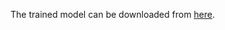 The trained model can be downloaded from [here](https://www.dropbox.com/sh/6wirxo0j49hn2es/AAD6GlN23OdgAlG8s4W3a28qa?dl=0).


